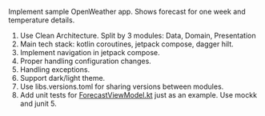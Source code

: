 Implement sample OpenWeather app.
Shows forecast for one week and temperature details.


1. Use Clean Architecture. Split by 3 modules: Data, Domain, Presentation
2. Main tech stack: kotlin coroutines, jetpack compose, dagger hilt.
3. Implement navigation in jetpack compose.
4. Proper handling configuration changes.
5. Handling exceptions.
6. Support dark/light theme.
7. Use libs.versions.toml for sharing versions between modules. 
8. Add unit tests for [ForecastViewModel.kt](presentation%2Fsrc%2Ftest%2Fjava%2Fcom%2Fexample%2Fpresentation%2Fui%2Flist%2FForecastViewModelTest.kt) just as an example. Use mockk and junit 5.
